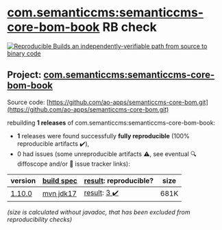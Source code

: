 [com.semanticcms:semanticcms-core-bom-book](https://central.sonatype.com/artifact/com.semanticcms/semanticcms-core-bom-book/versions) RB check
=======

[![Reproducible Builds](https://reproducible-builds.org/images/logos/rb.svg) an independently-verifiable path from source to binary code](https://reproducible-builds.org/)

## Project: [com.semanticcms:semanticcms-core-bom-book](https://central.sonatype.com/artifact/com.semanticcms/semanticcms-core-bom-book/versions)

Source code: [https://github.com/ao-apps/semanticcms-core-bom.git](https://github.com/ao-apps/semanticcms-core-bom.git)

rebuilding **1 releases** of com.semanticcms:semanticcms-core-bom-book:
- **1** releases were found successfully **fully reproducible** (100% reproducible artifacts :heavy_check_mark:),
- 0 had issues (some unreproducible artifacts :warning:, see eventual :mag: diffoscope and/or :memo: issue tracker links):

| version | [build spec](/BUILDSPEC.md) | [result](https://reproducible-builds.org/docs/jvm/): reproducible? | size |
| -- | --------- | ------ | -- |
| [1.10.0](https://central.sonatype.com/artifact/com.semanticcms/semanticcms-core-bom-book/1.10.0/pom) | [mvn jdk17](semanticcms-core-bom-book-1.10.0.buildspec) | [result](semanticcms-core-bom-book-1.10.0.buildinfo): [3 :heavy_check_mark: ](semanticcms-core-bom-book-1.10.0.buildcompare) | 681K |

<i>(size is calculated without javadoc, that has been excluded from reproducibility checks)</i>

